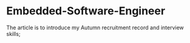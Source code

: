 # Embedded-Software-Engineer
The article is to introduce my Autumn recruitment record and interview skills;<br>

